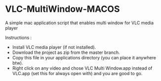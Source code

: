 # VLC-MultiWindow-MACOS
A simple mac application script that enables multi window for VLC media player


Instructions :

- Install VLC media player (if not installed).
- Download the project as zip from the master branch.
- Copy this file in your applications directory (you can place it anywhere btw).
- Right click on any video and chose VLC Multi Window.app instead of VLC.app (set this for always open with) and you are good to go.
